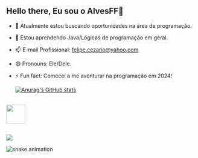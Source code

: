 ## Hello there, Eu sou o AlvesFF👋


- 🔭 Atualmente estou buscando oportunidades na área de programação.
- 🌱 Estou aprendendo Java/Lógicas de programação em geral.
- 📫 E-mail Profissional: felipe.cezario@yahoo.com
- 😄 Pronouns: Ele/Dele.
- ⚡ Fun fact: Comecei a me aventurar na programação em 2024!

    [![Anurag's GitHub stats](https://github-readme-stats.vercel.app/api?username=AlvesFF&show_icons=true&theme=radical)](https://github.com/anuraghazra/github-readme-stats)
<div style="display: inline_block"><br>
  <img align=center height=50 length=60 src="https://cdn.jsdelivr.net/gh/devicons/devicon@latest/icons/java/java-original.svg" />
</div>  

##

<div>
  <a href="https://www.linkedin.com/in/felipe-cezario-a97b04265/" target="_blank"><img src="https://img.shields.io/badge/-LinkedIn-%230077B5?style=for-the-badge&logo=linkedin&logoColor=white" target="_blank"></a> 
</div>

![snake animation](https://github.com/AlvesFF)
